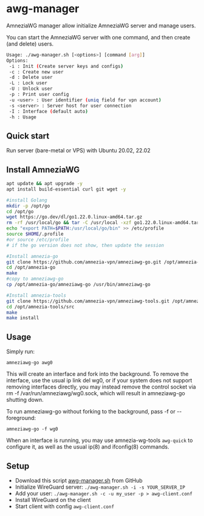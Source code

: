 # awg-manager

AmneziaWG manager allow initialize AmneziaWG server and manage users.

You can start the AmneziaWG server with one command, and then create (and delete) users.


```bash
Usage: ./awg-manager.sh [<options>] [command [arg]]
Options:
 -i : Init (Create server keys and configs)
 -c : Create new user
 -d : Delete user
 -L : Lock user
 -U : Unlock user
 -p : Print user config
 -u <user> : User identifier (uniq field for vpn account)
 -s <server> : Server host for user connection
 -I : Interface (default auto)
 -h : Usage
 ```

## Quick start

Run server (bare-metal or VPS) with Ubuntu 20.02, 22.02

## Install AmneziaWG

```bash
apt update && apt upgrade -y
apt install build-essential curl git wget -y

#install Golang
mkdir -p /opt/go
cd /opt/go
wget https://go.dev/dl/go1.22.0.linux-amd64.tar.gz
rm -rf /usr/local/go && tar -C /usr/local -xzf go1.22.0.linux-amd64.tar.gz
echo "export PATH=$PATH:/usr/local/go/bin" >> /etc/profile
source $HOME/.profile
#or source /etc/profile
# if the go version does not show, then update the session

#Install amnezia-go
git clone https://github.com/amnezia-vpn/amneziawg-go.git /opt/amnezia-go
cd /opt/amnezia-go
make
#copy to amneziawg-go
cp /opt/amnezia-go/amneziawg-go /usr/bin/amneziawg-go

#Install amnezia-tools
git clone https://github.com/amnezia-vpn/amneziawg-tools.git /opt/amnezia-tools
cd /opt/amnezia-tools/src
make
make install
```

## Usage

Simply run:
```
amneziawg-go awg0
```
This will create an interface and fork into the background. To remove the interface, use the usual ip link del wg0, or if your system does not support removing interfaces directly, you may instead remove the control socket via rm -f /var/run/amneziawg/wg0.sock, which will result in amneziawg-go shutting down.

To run amneziawg-go without forking to the background, pass -f or --foreground:
```
amneziawg-go -f wg0
```
When an interface is running, you may use amnezia-wg-tools `awg-quick`  to configure it, as well as the usual ip(8) and ifconfig(8) commands.

## Setup

 - Download this script [awg-manager.sh](https://raw.githubusercontent.com/bkeenke/awg-manager/master/awg-manager.sh) from GitHub
 - Initialize WireGuard server: `./awg-manager.sh -i -s YOUR_SERVER_IP`
 - Add your user: `./awg-manager.sh -c -u my_user -p > awg-client.conf`
 - Install WireGuard on the client
 - Start client with config `awg-client.conf`


